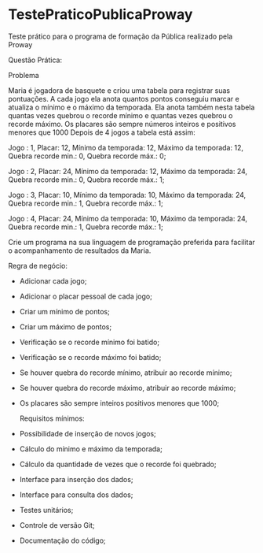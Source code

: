   # TestePraticoPublicaProway
Teste prático para o programa de formação da Pública realizado pela Proway

  Questão Prática:

  Problema

Maria é jogadora de basquete e criou uma tabela para registrar suas pontuações. A cada jogo ela anota quantos pontos conseguiu marcar e atualiza o mínimo e o máximo da temporada. Ela anota também nesta tabela quantas vezes quebrou o recorde mínimo e quantas vezes quebrou o recorde máximo. Os placares são sempre números inteiros e positivos menores que 1000 Depois de 4 jogos a tabela está assim:

Jogo : 1, Placar: 12, Mínimo da temporada: 12, Máximo da temporada: 12, Quebra recorde min.: 0, Quebra recorde máx.: 0;

Jogo : 2, Placar: 24, Mínimo da temporada: 12, Máximo da temporada: 24, Quebra recorde min.: 0, Quebra recorde máx.: 1;

Jogo : 3, Placar: 10, Mínimo da temporada: 10, Máximo da temporada: 24, Quebra recorde min.: 1, Quebra recorde máx.: 1;

Jogo : 4, Placar: 24, Mínimo da temporada: 10, Máximo da temporada: 24, Quebra recorde min.: 1, Quebra recorde máx.: 1;
 
 Crie um programa na sua linguagem de programação preferida para facilitar o acompanhamento de resultados da Maria. 
  
  Regra de negócio:
- Adicionar cada jogo;
- Adicionar o placar pessoal de cada jogo;
- Criar um mínimo de pontos;
- Criar um máximo de pontos;
- Verificação se o recorde mínimo foi batido;
- Verificação se o recorde máximo foi batido;
- Se houver quebra do recorde mínimo, atribuir ao recorde mínimo;
- Se houver quebra do recorde máximo, atribuir ao recorde máximo;
- Os placares são sempre inteiros positivos menores que 1000;

  Requisitos mínimos:
- Possibilidade de inserção de novos jogos;
- Cálculo do mínimo e máximo da temporada;
- Cálculo da quantidade de vezes que o recorde foi quebrado;
- Interface para inserção dos dados;
- Interface para consulta dos dados;
- Testes unitários;
- Controle de versão Git;
- Documentação do código;
